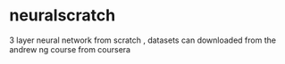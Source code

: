 # neuralscratch
3 layer neural network from scratch , datasets can downloaded from the andrew ng course from coursera
